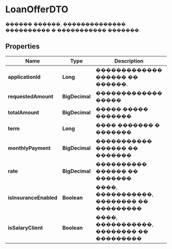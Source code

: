 

# LoanOfferDTO

������ ������, �������������� ���������� � ����������� �������.
## Properties

Name | Type | Description | Notes
------------ | ------------- | ------------- | -------------
**applicationId** | **Long** | ������������� ������ �� ������. | 
**requestedAmount** | **BigDecimal** | ������������� ����� | 
**totalAmount** | **BigDecimal** | ����� ����� ������� | 
**term** | **Long** | ���� ������� � ������� | 
**monthlyPayment** | **BigDecimal** | ����������� ������ �� ������� | 
**rate** | **BigDecimal** | ���������� ������ �� ������� | 
**isInsuranceEnabled** | **Boolean** | ����, �����������, �������� �� ��������� | 
**isSalaryClient** | **Boolean** | ����, �����������, �������� �� ��������� | 



